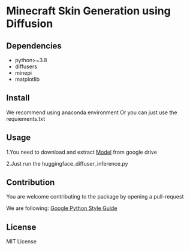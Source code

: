 # Minecraft Skin Generation using Diffusion

## Dependencies
* python>=3.8
* diffusers
* minepi
* matplotlib

## Install
We recommend using anaconda environment
Or you can just use the requiements.txt

## Usage
1.You need to download and extract [Model](https://drive.google.com/file/d/1nv-3oEUSCvrBqdQjcytxNbAF4qwNXDbS/view?usp=sharing) from google drive

2.Just run the huggingface_diffuser_inference.py

## Contribution
You are welcome contributing to the package by opening a pull-request

We are following: [Google Python Style Guide](https://google.github.io/styleguide/pyguide.html#s2.2-imports)

## License
MIT License
